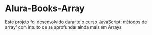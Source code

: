 # Alura-Books-Array
Este projeto foi desenvolvido durante o curso 'JavaScript: métodos de array' com intuito de se aprofundar ainda mais em Arrays
